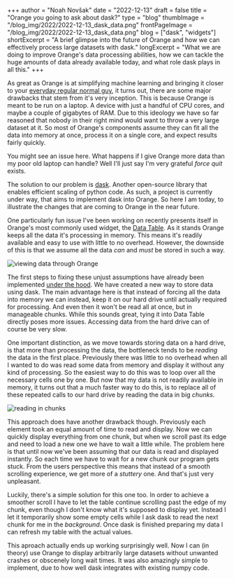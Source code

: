 +++
author = "Noah Novšak"
date = "2022-12-13"
draft = false
title = "Orange you going to ask about dask?"
type = "blog"
thumbImage = "/blog_img/2022/2022-12-13_dask_data.png"
frontPageImage = "/blog_img/2022/2022-12-13_dask_data.png"
blog = ["dask", "widgets"]
shortExcerpt = "A brief glimpse into the future of Orange and how we can effectively process large datasets with dask."
longExcerpt = "What we are doing to improve Orange's data processing abilities, how we can tackle the huge amounts of data already available today, and what role dask plays in all this."
+++

As great as Orange is at simplifying machine learning and bringing it closer to your [everyday regular normal guy](https://www.youtube.com/watch?v=5PsnxDQvQpw), it turns out, there are some major drawbacks that stem from it's very inception. This is because Orange is meant to be run on a laptop. A device with just a handful of CPU cores, and maybe a couple of gigabytes of RAM. Due to this ideology we have so far reasoned that nobody in their right mind would want to throw a very large dataset at it. So most of Orange's components assume they can fit all the data into memory at once, process it on a single core, and expect results fairly quickly.

You might see an issue here. What happens if I give Orange more data than my poor old laptop can handle? Well I'll just say I'm very grateful _force quit_ exists.

The solution to our problem is [dask](https://www.dask.org). Another open-source library that enables efficient scaling of python code. As such, a project is currently under way, that aims to implement dask into Orange. So here I am today, to illustrate the changes that are coming to Orange in the near future.

One particularly fun issue I've been working on recently presents itself in Orange's most commonly used widget, the [Data Table](/widget-catalog/data/datatable/). As it stands Orange keeps all the data it's processing in memory. This means it's readily available and easy to use with little to no overhead. However, the downside of this is that we assume all the data _can_ and _must_ be stored in such a way.

![viewing data through Orange](/blog_img/2022/2022-12-13_dask_window.png)

The first steps to fixing these unjust assumptions have already been implemented [under the hood](https://github.com/biolab/orange3/tree/dask). We have created a new way to store data using dask. The main advantage here is that instead of forcing all the data into memory we can instead, keep it on our hard drive until actually required for processing. And even then it won't be read all at once, but in manageable chunks. While this sounds great, tying it into Data Table directly poses more issues. Accessing data from the hard drive can of course be very slow.

One important distinction, as we move towards storing data on a hard drive, is that more than processing the data, the bottleneck tends to be _reading_ the data in the first place. Previously there was little to no overhead when all I wanted to do was read some data from memory and display it without any kind of processing. So the easiest way to do this was to loop over all the necessary cells one by one. But now that my data is not readily available in memory, it turns out that a much faster way to do this, is to replace all of these repeated calls to our hard drive by reading the data in big _chunks_.

![reading in chunks](/blog_img/2022/2022-12-13_dask_chunking.png)

This approach does have another drawback though. Previously each element took an equal amount of time to read and display. Now we can quickly display everything from one chunk, but when we scroll past its edge and need to load a new one we have to wait a little while. The problem here is that until now we've been assuming that our data is read and displayed instantly. So each time we have to wait for a new chunk our program gets stuck. From the users perspective this means that instead of a smooth scrolling experience, we get more of a _stuttery_ one. And that's just very unpleasant.

Luckily, there's a simple solution for this one too. In order to achieve a smoother scroll I have to let the table continue scrolling past the edge of my chunk, even though I don't know what it's supposed to display yet. Instead I let it temporarily show some empty cells while I ask dask to read the next chunk for me in the _background_. Once dask is finished preparing my data I can refresh my table with the actual values.

This aproach actually ends up working surprisingly well. Now I can (in theory) use Orange to display arbitrarily large datasets without unwanted crashes or obscenely long wait times. It was also amazingly simple to implement, due to how well dask integrates with existing numpy code.
